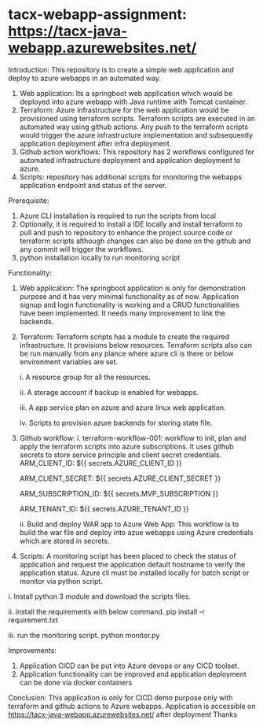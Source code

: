 # tacx-webapp-assignment: https://tacx-java-webapp.azurewebsites.net/
Introduction: This repository is to create a simple web application and deploy to azure webapps in an automated way.
1.  Web application: Its a springboot web application which would be deployed into azure webapp with Java runtime with Tomcat container.
2.  Terraform:  Azure infrastructure for the web application would be provisioned using terraform scripts. Terraform scripts are executed in an automated way using github actions. Any push to the terraform scripts would trigger the azure infrastructure implementation and subsequently application deployment after infra         deployment.
3.  Github action workflows: This repository has 2 workflows configured for automated infrastructure deployment and application deployment to azure.
4.  Scripts:  repository has additional scripts for monitoring the webapps application endpoint and status of the server.


Prerequisite: 
1.  Azure CLI installation is required to run the scripts from local
2.  Optionally, it is required to install a IDE locally and install terraform to pull and push to repository to enhance the project source code or terraform scripts although changes can also be done on the github and any commit will trigger the workflows.
3.  python installation locally to run monitoring script

Functionality:
1. Web application: The springboot application is only for demonstration purpose and it has very minimal functionality as of now. Application signup and login functionality is working and a CRUD functionalities have been implemented. It needs many improvement to link the backends.
2. Terraform: Terraform scripts has a module to create the required infrastructure. It provisions below resources. Terraform scripts also can be run manually from any plance where azure cli is there or below environment variables are set.

   i.   A resource group for all the resources.
   
   ii.  A storage account if backup is enabled for webapps.
   
   iii. A app service plan on azure and azure linux web application.
   
   iv.  Scripts to provision azure backends for storing state file.
   
3.  Github workflow:
    i.  terraform-workflow-001: workflow to init, plan and apply the terraform scripts into azure subscriptions. It uses github secrets to store service principle and client secret credentials.
    ARM_CLIENT_ID: ${{ secrets.AZURE_CLIENT_ID }}
    
    ARM_CLIENT_SECRET: ${{ secrets.AZURE_CLIENT_SECRET }}
    
    ARM_SUBSCRIPTION_ID: ${{ secrets.MVP_SUBSCRIPTION }}
    
    ARM_TENANT_ID: ${{ secrets.AZURE_TENANT_ID }}
    
    ii. Build and deploy WAR app to Azure Web App: This workflow is to build the war file and deploy into azue webapps using Azure credentials which are stored in secrets.
    
4.  Scripts:  A monitoring script has been placed to check the status of application and request the application default hostname to verify the application status. Azure cli must be installed locally for batch script or monitor via python script.

   i. Install python 3 module and download the scripts files.
   
   ii. install the requirements with below command. pip install -r requirement.txt
   
   iii. run the monitoring script. python monitor.py

Improvements:
1.  Application CICD can be put into Azure devops or any CICD toolset.
2.  Application functionality can be improved and application deployment can be done via docker containers

Conclusion:
This application is only for CICD demo purpose only with terraform and github actions to Azure webapps.
Application is accessible on https://tacx-java-webapp.azurewebsites.net/ after deployment 
Thanks
